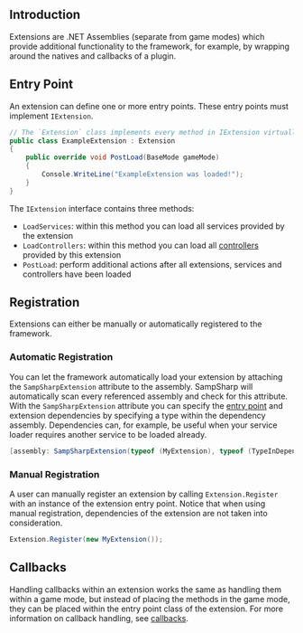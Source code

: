 Introduction
------------
Extensions are .NET Assemblies (separate from game modes) which provide additional functionality to the framework, for example, by wrapping around the natives and callbacks of a plugin.

Entry Point
-----------
An extension can define one or more entry points. These entry points must implement `IExtension`.

``` c#
// The `Extension` class implements every method in IExtension virtually. This way you can override just the methods you need.
public class ExampleExtension : Extension
{
    public override void PostLoad(BaseMode gameMode)
    {
        Console.WriteLine("ExampleExtension was loaded!");
    }
}
```

The `IExtension` interface contains three methods:

- `LoadServices`: within this method you can load all services provided by the extension
- `LoadControllers`: within this method you can load all [controllers](controllers) provided by this extension
- `PostLoad`: perform additional actions after all extensions, services and controllers have been loaded

Registration
------------
Extensions can either be manually or automatically registered to the framework.

### Automatic Registration
You can let the framework automatically load your extension by attaching the `SampSharpExtension` attribute to the assembly. SampSharp will automatically scan every referenced assembly and check for this attribute. With the `SampSharpExtension` attribute you can specify the [entry point](#entry-point) and extension dependencies by specifying a type within the dependency assembly. Dependencies can, for example, be useful when your service loader requires another service to be loaded already.

``` c#
[assembly: SampSharpExtension(typeof (MyExtension), typeof (TypeInDependencyA), typeof (TypeInDependencyB))]
```

### Manual Registration
A user can manually register an extension by calling `Extension.Register` with an instance of the extension entry point. Notice that when using manual registration, dependencies of the extension are not taken into consideration.

``` c#
Extension.Register(new MyExtension());
```

Callbacks
---------
Handling callbacks within an extension works the same as handling them within a game mode, but instead of placing the methods in the game mode, they can be placed within the entry point class of the extension. For more information on callback handling, see [callbacks](callbacks).